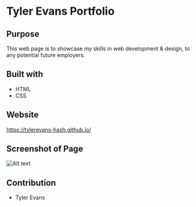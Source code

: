 # Tyler Evans Portfolio

## Purpose
This web page is to showcase my skills in web development & design, to any potential future employers.

## Built with
* HTML
* CSS

## Website
https://tylerevans-hash.github.io/

## Screenshot of Page
![Alt text](../assets/images/tylerevans-portfolio.png?raw=true "Portfolio Screenshot")

## Contribution
* Tyler Evans
